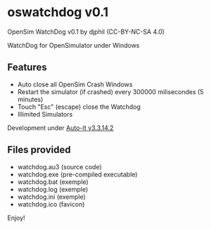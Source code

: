# oswatchdog v0.1
OpenSim WatchDog v0.1 by djphil (CC-BY-NC-SA 4.0)

WatchDog for OpenSimulator under Windows

## Features
- Auto close all OpenSim Crash Windows
- Restart the simulator (if crashed) every 300000 milisecondes (5 minutes)
- Touch "Esc" (escape) close the Watchdog
- Illimited Simulators

Development under <a href="https://www.autoitscript.com">Auto-It  v3.3.14.2</a>

## Files provided
- watchdog.au3 (source code)
- watchdog.exe (pre-compiled executable)
- watchdog.bat (exemple)
- watchdog.log (exemple) 
- watchdog.ini (exemple)
- watchdog.ico (favicon)

Enjoy!
